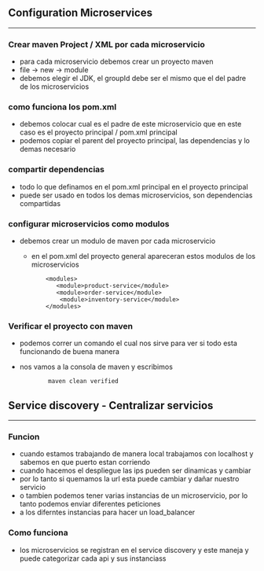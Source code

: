 ## Configuration Microservices
*************************************************************
### Crear maven Project / XML por cada microservicio
* para cada microservicio debemos crear un proyecto maven
* file -> new -> module 
* debemos elegir el JDK, el groupId debe ser el mismo que el del padre de los microservicios

### como funciona los pom.xml
* debemos colocar cual es el padre de este microservicio que en este caso es el proyecto principal / pom.xml principal
* podemos copiar el parent del proyecto principal, las dependencias y lo demas necesario

### compartir dependencias
* todo lo que definamos en el pom.xml principal en el proyecto principal
* puede ser usado en todos los demas microservicios, son dependencias compartidas


### configurar microservicios como modulos
* debemos crear un modulo de maven por cada microservicio 
  * en el pom.xml del proyecto general apareceran estos modulos de los microservicios
       
            <modules>
               <module>product-service</module>
               <module>order-service</module>
                <module>inventory-service</module>
            </modules>


### Verificar el proyecto con maven
* podemos correr un comando el cual nos sirve para ver si todo esta funcionando de buena manera
* nos vamos a la consola de maven y escribimos

              maven clean verified


## Service discovery - Centralizar servicios
*************************************************************
### Funcion
* cuando estamos trabajando de manera local trabajamos con localhost y sabemos en que puerto estan corriendo
* cuando hacemos el despliegue las ips pueden ser dinamicas y cambiar
* por lo tanto si quemamos la url esta puede cambiar y dañar nuestro servicio
* o tambien podemos tener varias instancias de un microservicio, por lo tanto podemos enviar diferentes peticiones
* a los diferntes instancias para hacer un load_balancer

### Como funciona
* los microservicios se registran en el service discovery y este maneja y puede categorizar cada api y sus instanciass
